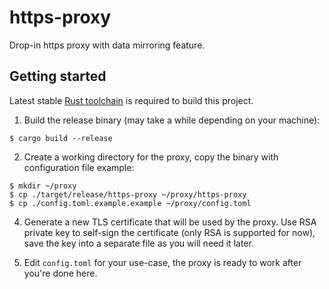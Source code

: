 # https-proxy
Drop-in https proxy with data mirroring feature.

## Getting started

Latest stable [Rust toolchain](https://rustup.rs/) is required to build this project.

1. Build the release binary (may take a while depending on your machine):
```shell
$ cargo build --release
```

2. Create a working directory for the proxy, copy the binary with configuration file example:
```shell
$ mkdir ~/proxy
$ cp ./target/release/https-proxy ~/proxy/https-proxy
$ cp ./config.toml.example.example ~/proxy/config.toml
```

4. Generate a new TLS certificate that will be used by the proxy. 
   Use RSA private key to self-sign the certificate (only RSA is supported for now),
   save the key into a separate file as you will need it later.
   
5. Edit `config.toml` for your use-case, the proxy is ready to work after you're done here.